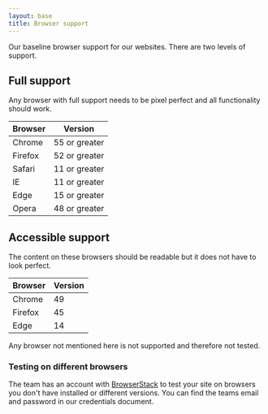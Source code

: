 ```yaml
---
layout: base
title: Browser support
---
```


Our baseline browser support for our websites. There are two levels of support. 

## Full support

Any browser with full support needs to be pixel perfect and all functionality should work.

| Browser | Version |
| ------- | ------- |
| Chrome | 55 or greater |
| Firefox | 52 or greater |
| Safari | 11 or greater |
| IE | 11 or greater |
| Edge | 15 or greater |
| Opera | 48 or greater |

## Accessible support

The content on these browsers should be readable but it does not have to look perfect.

| Browser | Version |
| ------- | ------- |
| Chrome | 49 |
| Firefox | 45 |
| Edge | 14 |

Any browser not mentioned here is not supported and therefore not tested.

### Testing on different browsers

The team has an account with [BrowserStack](https://www.browserstack.com) to test your site on browsers you don't have installed or different versions. You can find the teams email and password in our credentials document.

